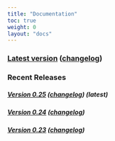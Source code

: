 ```yaml
---
title: "Documentation"
toc: true
weight: 0
layout: "docs"
---
```


### [Latest version](/docs/latest/) ([changelog](/docs/latest/overview/changelog.html))

### Recent Releases

##### [Version 0.25](/docs/0.25/) ([changelog](/docs/0.25/overview/changelog.html)) (latest)

##### [Version 0.24](/docs/0.24/) ([changelog](/docs/0.24/overview/changelog.html))

##### [Version 0.23](/docs/0.23/) ([changelog](/docs/0.23/overview/changelog.html))
